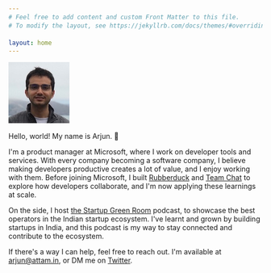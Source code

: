 ```yaml
---
# Feel free to add content and custom Front Matter to this file.
# To modify the layout, see https://jekyllrb.com/docs/themes/#overriding-theme-defaults

layout: home
---
```


![Arjun Attam](/images/arjun.jpg)

Hello, world! My name is Arjun. 👋

I'm a product manager at Microsoft, where I work on developer tools and services. With every company becoming a software company, I believe making developers productive creates a lot of value, and I enjoy working with them. Before joining Microsoft, I built [Rubberduck](https://www.rubberduck.io) and [Team Chat](https://github.com/karigari/vscode-chat) to explore how developers collaborate, and I'm now applying these learnings at scale.

On the side, I host [the Startup Green Room](https://startupgreenroom.com) podcast, to showcase the best operators in the Indian startup ecosystem. I've learnt and grown by building startups in India, and this podcast is my way to stay connected and contribute to the ecosystem.

If there's a way I can help, feel free to reach out. I'm available at arjun@attam.in, or DM me on [Twitter](https://twitter.com/arjunattam/).
